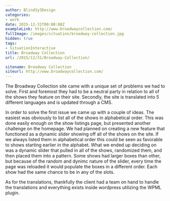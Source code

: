 ```yaml
---
author: Blind3y3Design
categories:
- work
date: 2015-12-31T00:00:00Z
exampleLink: http://www.broadwaycollection.com/
fullImage: /images/situation/broadway-collection.jpg
hidden: true
tags:
- SituationInteractive
title: Broadway Collection
url: /2015/12/31/Broadway-Collection/

sitename: Broadway Collection
siteurl: http://www.broadwaycollection.com/
---
```


The Broadway Collection site came with a unique set of problems we had to solve. First and foremost they had to be a neutral party in relation to all of the shows they feature on their site. Secondly, the site is translated into 5 different languages and is updated through a CMS.

In order to solve the first issue we came up with a couple of ideas. The easiest was obviously to list all of the shows in alphabetical order. This was done easily enough on the show listings page, but presented another challenge on the homepage. We had planned on creating a new feature that functioned as a dynamic slider showing off all of the shows on the site. If we always listed them in alphabetical order this could be seen as favorable to shows starting earlier in the alphabet. What we ended up deciding on was a dynamic slider that pulled in all of the shows, randomized them, and then placed them into a pattern. Some shows had larger boxes than other, but because of the random and dynimc nature of the slider, every time the page was reloaded it would populate the boxes in a different order. Each show had the same chance to be in any of the slots.

As for the translations, thankfully the client had a team on hand to handle the translations and everything exists inside wordpress utilizing the WPML plugin.